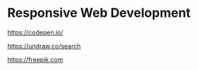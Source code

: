 # Responsive Web Development


<!-- Open source and free Code Snipets for Rapid Website Development  -->
https://codepen.io/

<!-- Open source and free image source (Copyright Free) -->
https://undraw.co/search

<!-- Paid and Free image source  -->
https://freepik.com